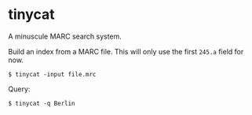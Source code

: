 tinycat
=======

A minuscule MARC search system.

Build an index from a MARC file. This will only use the first `245.a` field for now.

    $ tinycat -input file.mrc

Query:

    $ tinycat -q Berlin
